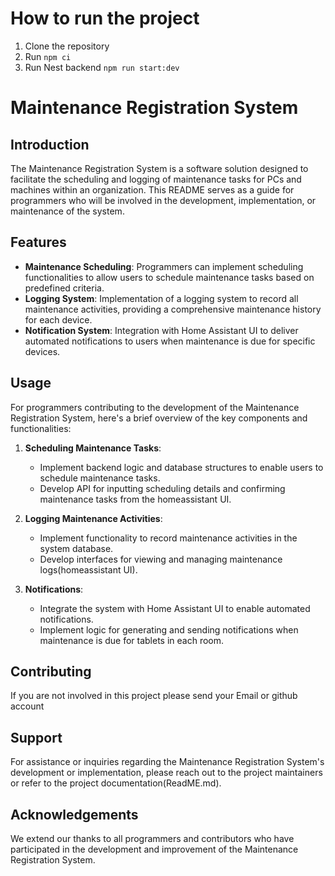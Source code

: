 # How to run the project

1. Clone the repository
2. Run `npm ci`
3. Run Nest backend `npm run start:dev`



# Maintenance Registration System

## Introduction
The Maintenance Registration System is a software solution designed to facilitate the scheduling and logging of maintenance tasks for PCs and machines within an organization. This README serves as a guide for programmers who will be involved in the development, implementation, or maintenance of the system.

## Features
- **Maintenance Scheduling**: Programmers can implement scheduling functionalities to allow users to schedule maintenance tasks based on predefined criteria.
- **Logging System**: Implementation of a logging system to record all maintenance activities, providing a comprehensive maintenance history for each device.
- **Notification System**: Integration with Home Assistant UI to deliver automated notifications to users when maintenance is due for specific devices.

## Usage
For programmers contributing to the development of the Maintenance Registration System, here's a brief overview of the key components and functionalities:

1. **Scheduling Maintenance Tasks**:
   - Implement backend logic and database structures to enable users to schedule maintenance tasks.
   - Develop API for inputting scheduling details and confirming maintenance tasks from the homeassistant UI.

2. **Logging Maintenance Activities**:
   - Implement functionality to record maintenance activities in the system database.
   - Develop interfaces for viewing and managing maintenance logs(homeassistant UI).

3. **Notifications**:
   - Integrate the system with Home Assistant UI to enable automated notifications.
   - Implement logic for generating and sending notifications when maintenance is due for tablets in each room.

## Contributing
If you are not involved in this project please send your Email or github account

## Support
For assistance or inquiries regarding the Maintenance Registration System's development or implementation, please reach out to the project maintainers or refer to the project documentation(ReadME.md).

## Acknowledgements
We extend our thanks to all programmers and contributors who have participated in the development and improvement of the Maintenance Registration System.
